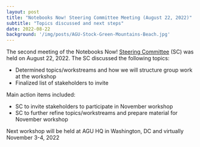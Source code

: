 ```yaml
---
layout: post
title: "Notebooks Now! Steering Committee Meeting (August 22, 2022)"
subtitle: "Topics discussed and next steps"
date: 2022-08-22
background: '/img/posts/AGU-Stock-Green-Mountains-Beach.jpg'
---
```


The second meeting of the Notebooks Now! [Steering Committee](https://data.agu.org/notebooks-now/2022/08/02/meet-steering-committee.html) (SC) was held on August 22, 2022. The SC discussed the following topics:

- Determined topics/workstreams and how we will structure group work at the workshop
- Finalized list of stakeholders to invite

Main action items included:

- SC to invite stakeholders to participate in November workshop
- SC to further refine topics/workstreams and prepare material for November workshop

Next workshop will be held at AGU HQ in Washington, DC and virtually November 3-4, 2022
